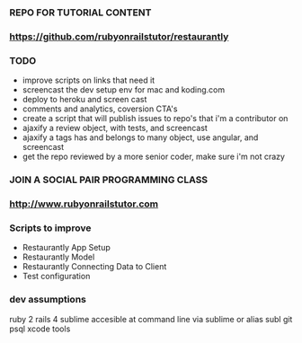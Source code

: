 ### REPO FOR TUTORIAL CONTENT 

### https://github.com/rubyonrailstutor/restaurantly

### TODO

- improve scripts on links that need it
- screencast the dev setup env for mac and koding.com
- deploy to heroku and screen cast
- comments and analytics, coversion CTA's
- create a script that will publish issues to repo's that i'm a contributor on
- ajaxify a review object, with tests, and screencast
- ajaxify a tags has and belongs to many object, use angular, and screencast
- get the repo reviewed by a more senior coder, make sure i'm not crazy

### JOIN A SOCIAL PAIR PROGRAMMING CLASS

### http://www.rubyonrailstutor.com


### Scripts to improve

- Restaurantly App Setup
- Restaurantly Model
- Restaurantly Connecting Data to Client
- Test configuration


### dev assumptions

ruby 2
rails 4
sublime accesible at command line via sublime or alias subl
git 
psql
xcode tools

